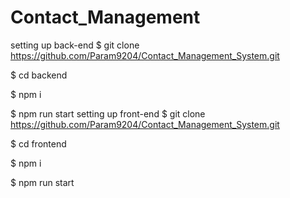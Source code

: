 # Contact_Management

setting up back-end
$ git clone https://github.com/Param9204/Contact_Management_System.git

$ cd backend

$ npm i

$ npm run start
setting up front-end
$ git clone https://github.com/Param9204/Contact_Management_System.git

$ cd frontend

$ npm i

$ npm run start
